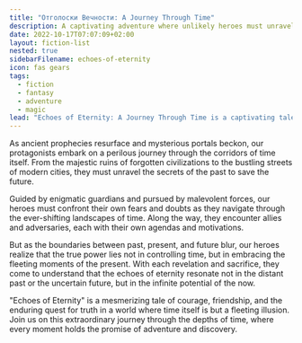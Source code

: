 ```yaml
---
title: "Отголоски Вечности: A Journey Through Time"
description: A captivating adventure where unlikely heroes must unravel ancient prophecies and confront malevolent forces across the corridors of time to save the future, discovering that true power lies in embracing the present moment.
date: 2022-10-17T07:07:09+02:00
layout: fiction-list
nested: true
sidebarFilename: echoes-of-eternity
icon: fas gears
tags:
  - fiction
  - fantasy
  - adventure
  - magic
lead: "Echoes of Eternity: A Journey Through Time is a captivating tale that blends elements of fantasy, adventure, and mystery. Set in a world where time is both fluid and immutable, the story follows a group of unlikely heroes who discover a hidden truth that spans across centuries."
---
```

As ancient prophecies resurface and mysterious portals beckon, our protagonists embark on a perilous journey through the corridors of time itself. From the majestic ruins of forgotten civilizations to the bustling streets of modern cities, they must unravel the secrets of the past to save the future.

Guided by enigmatic guardians and pursued by malevolent forces, our heroes must confront their own fears and doubts as they navigate through the ever-shifting landscapes of time. Along the way, they encounter allies and adversaries, each with their own agendas and motivations.

But as the boundaries between past, present, and future blur, our heroes realize that the true power lies not in controlling time, but in embracing the fleeting moments of the present. With each revelation and sacrifice, they come to understand that the echoes of eternity resonate not in the distant past or the uncertain future, but in the infinite potential of the now.

"Echoes of Eternity" is a mesmerizing tale of courage, friendship, and the enduring quest for truth in a world where time itself is but a fleeting illusion. Join us on this extraordinary journey through the depths of time, where every moment holds the promise of adventure and discovery.